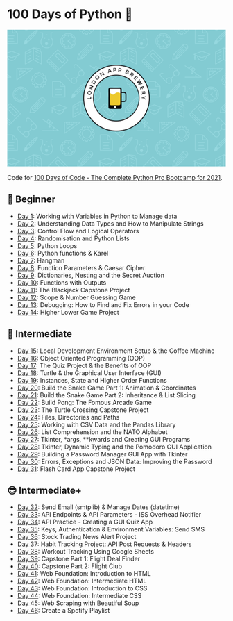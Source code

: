 # 100 Days of Python 🐍

![wallpaper](wallpaper.png)

Code for [100 Days of Code - The Complete Python Pro Bootcamp for 2021](https://www.udemy.com/course/100-days-of-code).

## 🔰 Beginner

- [Day 1](day001-010/day001): Working with Variables in Python to Manage data
- [Day 2](day001-010/day002): Understanding Data Types and How to Manipulate Strings
- [Day 3](day001-010/day003): Control Flow and Logical Operators
- [Day 4](day001-010/day004): Randomisation and Python Lists
- [Day 5](day001-010/day005): Python Loops
- [Day 6](day001-010/day006): Python functions & Karel
- [Day 7](day001-010/day007): Hangman
- [Day 8](day001-010/day008): Function Parameters & Caesar Cipher
- [Day 9](day001-010/day009): Dictionaries, Nesting and the Secret Auction
- [Day 10](day001-010/day010): Functions with Outputs
- [Day 11](day011-020/day011): The Blackjack Capstone Project
- [Day 12](day011-020/day012): Scope & Number Guessing Game
- [Day 13](day011-020/day013): Debugging: How to Find and Fix Errors in your Code
- [Day 14](day011-020/day014): Higher Lower Game Project

## 💪 Intermediate

- [Day 15](day011-020/day015): Local Development Environment Setup & the Coffee Machine
- [Day 16](day011-020/day016): Object Oriented Programming (OOP)
- [Day 17](day011-020/day017): The Quiz Project & the Benefits of OOP
- [Day 18](day011-020/day018): Turtle & the Graphical User Interface (GUI)
- [Day 19](day011-020/day019): Instances, State and Higher Order Functions
- [Day 20](day011-020/day020): Build the Snake Game Part 1: Animation & Coordinates
- [Day 21](day021-030/day021): Build the Snake Game Part 2: Inheritance & List Slicing
- [Day 22](day021-030/day022): Build Pong: The Fomous Arcade Game
- [Day 23](day021-030/day023): The Turtle Crossing Capstone Project
- [Day 24](day021-030/day024): Files, Directories and Paths
- [Day 25](day021-030/day025): Working with CSV Data and the Pandas Library
- [Day 26](day021-030/day026): List Comprehension and the NATO Alphabet
- [Day 27](day021-030/day027): Tkinter, \*args, \*\*kwards and Creating GUI Programs
- [Day 28](day021-030/day028): Tkinter, Dynamic Typing and the Pomodoro GUI Application
- [Day 29](day021-030/day029): Building a Password Manager GUI App with Tkinter
- [Day 30](day021-030/day030): Errors, Exceptions and JSON Data: Improving the Password
- [Day 31](day031-040/day031): Flash Card App Capstone Project

## 😎 Intermediate+

- [Day 32](day031-040/day032): Send Email (smtplib) & Manage Dates (datetime)
- [Day 33](day031-040/day033): API Endpoints & API Parameters - ISS Overhead Notifier
- [Day 34](day031-040/day034): API Practice - Creating a GUI Quiz App
- [Day 35](day031-040/day035): Keys, Authentication & Environment Variables: Send SMS
- [Day 36](day031-040/day036): Stock Trading News Alert Project
- [Day 37](day031-040/day037): Habit Tracking Project: API Post Requests & Headers
- [Day 38](day031-040/day038): Workout Tracking Using Google Sheets
- [Day 39](day031-040/day039): Capstone Part 1: Flight Deal Finder
- [Day 40](day031-040/day040): Capstone Part 2: Flight Club
- [Day 41](day031-040/day041): Web Foundation: Introduction to HTML
- [Day 42](day031-040/day042): Web Foundation: Intermediate HTML
- [Day 43](day031-040/day043): Web Foundation: Introduction to CSS
- [Day 44](day031-040/day044): Web Foundation: Intermediate CSS
- [Day 45](day031-040/day045): Web Scraping with Beautiful Soup
- [Day 46](day031-040/day046): Create a Spotify Playlist
